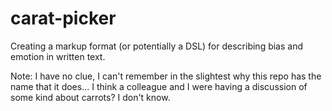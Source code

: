 # carat-picker
Creating a markup format (or potentially a DSL) for describing bias and emotion in written text. 


Note: I have no clue, I can't remember in the slightest why this repo has the name that it does... I think a colleague and I were having a discussion of some kind about carrots? I don't know.
